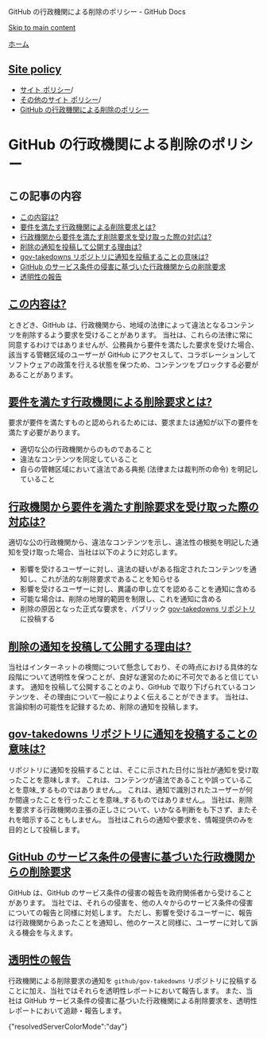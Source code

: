 GitHub の行政機関による削除のポリシー - GitHub Docs

[Skip to main content](#main-content)

[ホーム](/ja)

[Site policy](/ja/site-policy)
----------

* [サイト ポリシー](/ja/site-policy)/
* [その他のサイト ポリシー](/ja/site-policy/other-site-policies)/
* [GitHub の行政機関による削除のポリシー](/ja/site-policy/other-site-policies/github-government-takedown-policy)

GitHub の行政機関による削除のポリシー
==========

この記事の内容
----------

* [この内容は?](#what-is-this)
* [要件を満たす行政機関による削除要求とは?](#what-is-a-complete-government-takedown-request)
* [行政機関から要件を満たす削除要求を受け取った際の対応は?](#what-happens-when-we-receive-a-complete-takedown-request-from-a-government)
* [削除の通知を投稿して公開する理由は?](#why-do-we-publicly-post-takedown-notices)
* [gov-takedowns リポジトリに通知を投稿することの意味は?](#what-does-it-mean-if-we-post-a-notice-in-our-gov-takedowns-repository)
* [GitHub のサービス条件の侵害に基づいた行政機関からの削除要求](#government-takedowns-based-on-violations-of-githubs-terms-of-service)
* [透明性の報告](#transparency-reporting)

[この内容は?](#what-is-this)
----------

ときどき、GitHub は、行政機関から、地域の法律によって違法となるコンテンツを削除するよう要求を受けることがあります。 当社は、これらの法律に常に同意するわけではありませんが、公務員から要件を満たした要求を受けた場合、該当する管轄区域のユーザーが GitHub にアクセスして、コラボレーションしてソフトウェアの政策を行える状態を保つため、コンテンツをブロックする必要があることがあります。

[要件を満たす行政機関による削除要求とは?](#what-is-a-complete-government-takedown-request)
----------

要求が要件を満たすものと認められるためには、要求または通知が以下の要件を満たす必要があります。

* 適切な公の行政機関からのものであること
* 違法なコンテンツを同定していること
* 自らの管轄区域において違法である典拠 (法律または裁判所の命令) を明記していること

[行政機関から要件を満たす削除要求を受け取った際の対応は?](#what-happens-when-we-receive-a-complete-takedown-request-from-a-government)
----------

適切な公の行政機関から、違法なコンテンツを示し、違法性の根拠を明記した通知を受け取った場合、当社は以下のように対応します。

* 影響を受けるユーザーに対し、違法の疑いがある指定されたコンテンツを通知し、これが法的な削除要求であることを知らせる
* 影響を受けるユーザーに対し、異議の申し立てを認めることを通知に含める
* 可能な場合は、削除の地理的範囲を制限し、これを通知に含める
* 削除の原因となった正式な要求を、パブリック [gov-takedowns リポジトリ](https://github.com/github/gov-takedowns)に投稿する

[削除の通知を投稿して公開する理由は?](#why-do-we-publicly-post-takedown-notices)
----------

当社はインターネットの検閲について懸念しており、その時点における具体的な段階について透明性を保つことが、良好な運営のために不可欠であると信じています。 通知を投稿して公開することのより、GitHub で取り下げられているコンテンツを、その理由について一般によりよく伝えることができます。 当社は、言論抑制の可能性を記録するため、削除の通知を投稿します。

[gov-takedowns リポジトリに通知を投稿することの意味は?](#what-does-it-mean-if-we-post-a-notice-in-our-gov-takedowns-repository)
----------

リポジトリに通知を投稿することは、そこに示された日付に当社が通知を受け取ったことを意味します。 これは、コンテンツが違法であることや誤っていることを意味\_するものではありません\_。 これは、通知で識別されたユーザーが何か間違ったことを行ったことを意味\_するものではありません\_。 当社は、削除を要求する行政機関の主張の正しさについて、いかなる判断をも下さず、またそれを暗示することもしません。 当社はこれらの通知や要求を、情報提供のみを目的として投稿します。

[GitHub のサービス条件の侵害に基づいた行政機関からの削除要求](#government-takedowns-based-on-violations-of-githubs-terms-of-service)
----------

GitHub は、GitHub のサービス条件の侵害の報告を政府関係者から受けることがあります。 当社では、それらの侵害を、他の人々からのサービス条件の侵害についての報告と同様に対処します。 ただし、影響を受けるユーザーに、報告は行政機関からあったことを通知し、他のケースと同様に、ユーザーに対して訴える機会を与えます。

[透明性の報告](#transparency-reporting)
----------

行政機関による削除要求の通知を `github/gov-takedowns` リポジトリに投稿することに加え、当社ではそれらを透明性レポートにおいて報告します。 また、当社は GitHub サービス条件の侵害に基づいた行政機関による削除要求を、透明性レポートにおいて追跡・報告します。

{"resolvedServerColorMode":"day"}

